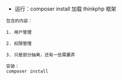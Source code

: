 ##
- 运行：composer install 加载 thinkphp 框架

```
包含的内容：

1. 用户管理

2. 权限管理

3. 只是部分抽离，还有一些需要弄

安装：
composer install

```